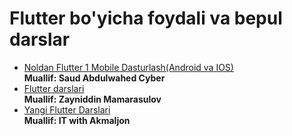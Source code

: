 # Flutter bo'yicha foydali va bepul darslar

- [Noldan Flutter 1 Mobile Dasturlash(Android va IOS)](https://www.youtube.com/watch?v=zbczUq2v7uc&list=PLQWSb1rBptoKpgX7NZiROg18wtB3Utwg5) <br/>
**Muallif: Saud Abdulwahed Cyber**
- [Flutter darslari](https://www.youtube.com/watch?v=747rRw1Ke9g&list=PLu_4XZo3bz6-JbaY1zRXDsoa6P_Qmw-bP) <br/>
**Muallif: Zayniddin Mamarasulov**
- [Yangi Flutter Darslari](https://www.youtube.com/watch?v=YElqlcOwszA&list=PLOrZtnbtS3kDJCwNfIZZ6WF7Bg4Xt7HIj) <br/>
**Muallif: IT with Akmaljon**